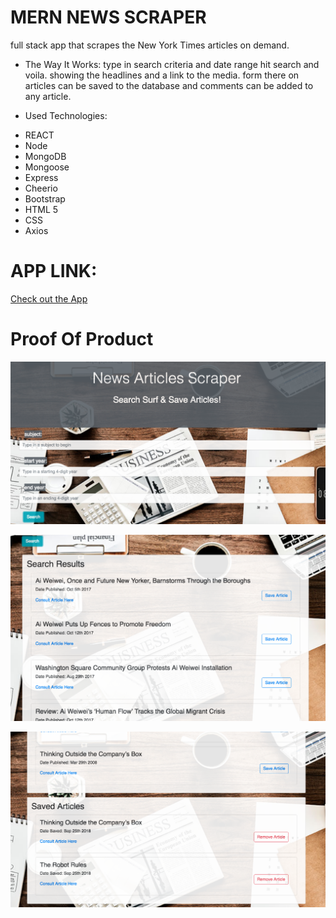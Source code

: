 # MERN NEWS SCRAPER

full stack app that scrapes the New York Times articles on demand.

* The Way It Works:
 type in search criteria and date range hit search and voila. showing the headlines and a link to the media. 
 form there on articles can be saved to the database and comments can be added to any article.


* Used Technologies:
- REACT
- Node
- MongoDB
- Mongoose 
- Express  
- Cheerio 
- Bootstrap 
- HTML 5 
- CSS 
- Axios

# APP LINK:

[Check out the App](https://nyt-mern-news-scraper.herokuapp.com/)

# Proof Of Product 
![Alt text](https://github.com/medwasfy/MERN-NEWS-SCRAPER/blob/master/public/images/Screen%20Shot%201.png)


![Alt text](https://github.com/medwasfy/MERN-NEWS-SCRAPER/blob/master/public/images/Screen%20Shot%202.png)


![Alt text](https://github.com/medwasfy/MERN-NEWS-SCRAPER/blob/master/public/images/Screen%20Shot%203.png)
